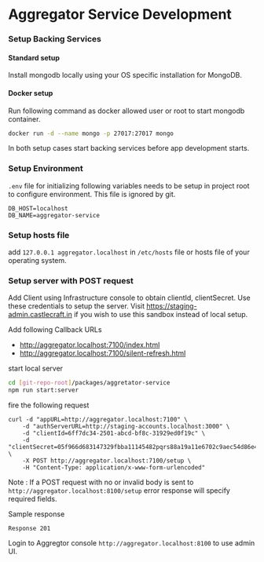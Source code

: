 # Aggregator Service Development

### Setup Backing Services

#### Standard setup

Install mongodb locally using your OS specific installation for MongoDB.

#### Docker setup

Run following command as docker allowed user or root to start mongodb container.

```sh
docker run -d --name mongo -p 27017:27017 mongo
```

In both setup cases start backing services before app development starts.

### Setup Environment

`.env` file for initializing following variables needs to be setup in project root to configure environment. This file is ignored by git.

```
DB_HOST=localhost
DB_NAME=aggregator-service
```

### Setup hosts file

add `127.0.0.1 aggregator.localhost` in `/etc/hosts` file or hosts file of your operating system.

### Setup server with POST request

Add Client using Infrastructure console to obtain clientId, clientSecret. Use these credentials to setup the server. Visit https://staging-admin.castlecraft.in if you wish to use this sandbox instead of local setup.

Add following Callback URLs

- http://aggregator.localhost:7100/index.html
- http://aggregator.localhost:7100/silent-refresh.html

start local server

```sh
cd [git-repo-root]/packages/aggretator-service
npm run start:server
```

fire the following request

```
curl -d "appURL=http://aggregator.localhost:7100" \
    -d "authServerURL=http://staging-accounts.localhost:3000" \
    -d "clientId=6ff7dc34-2501-abcd-bf8c-31929ed0f19c" \
    -d "clientSecret=05f966d683147329fbba11145482pqrs88a19a11e6702c9aec54d86e42113b36" \
    -X POST http://aggregator.localhost:7100/setup \
    -H "Content-Type: application/x-www-form-urlencoded"
```

Note : If a POST request with no or invalid body is sent to `http://aggregator.localhost:8100/setup` error response will specify required fields.

Sample response

```
Response 201
```

Login to Aggregtor console `http://aggregator.localhost:8100` to use admin UI.
